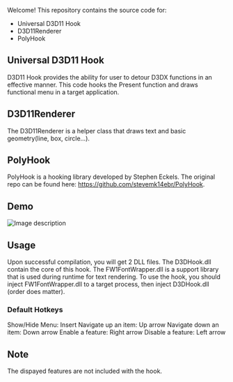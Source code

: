 Welcome\! This repository contains the source code for:

  - Universal D3D11 Hook
  - D3D11Renderer
  - PolyHook

## Universal D3D11 Hook

D3D11 Hook provides the ability for user to detour D3DX functions in an effective manner. This code hooks the Present function and draws functional menu in a target application.

## D3D11Renderer

The D3D11Renderer is a helper class that draws text and basic geometry(line, box, circle...).

## PolyHook

PolyHook is a hooking library developed by Stephen Eckels. The original repo can be found here: https://github.com/stevemk14ebr/PolyHook.

## Demo
![Image description](https://github.com/miska12345/EasyD3D11Hook/blob/master/capture.PNG)

## Usage
Upon successful compilation, you will get 2 DLL files. The D3DHook.dll contain the core of this hook. The FW1FontWrapper.dll is a support library that is used during runtime for text rendering. To use the hook, you should inject FW1FontWrapper.dll to a target process, then inject D3DHook.dll (order does matter).

### Default Hotkeys
Show/Hide Menu: Insert
Navigate up an item: Up arrow
Navigate down an item: Down arrow
Enable a feature: Right arrow
Disable a feature: Left arrow

## Note
The dispayed features are not included with the hook.
